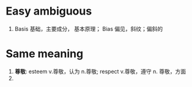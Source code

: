 # Easy ambiguous     
1. Basis 基础，主要成分， 基本原理；   Bias 偏见，斜纹；偏斜的      

# Same meaning   
1. <b>尊敬</b>:  esteem v.尊敬，认为 n.尊敬;   respect v.尊敬，遵守 n. 尊敬，方面     
2. 
